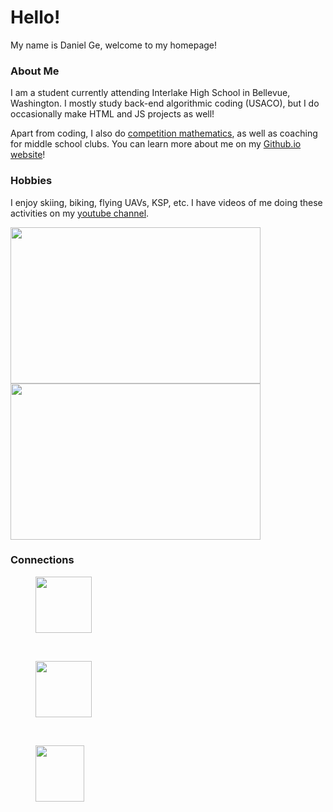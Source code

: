 # Hello!

My name is Daniel Ge, welcome to my homepage! 

### About Me
I am a student currently attending Interlake High School in Bellevue, Washington. I mostly study back-end algorithmic coding (USACO), but I do occasionally make HTML and JS projects as well!

Apart from coding, I also do [competition mathematics](https://artofproblemsolving.com/community/user/421556), as well as coaching for middle school clubs. You can learn more about me on my [Github.io website](https://denialriver8810.github.io/)!

### Hobbies
I enjoy skiing, biking, flying UAVs, KSP, etc. I have videos of me doing these activities on my [youtube channel](https://www.youtube.com/channel/UCn0-0NrbLV_EdIIn2WWQ4uw). 

<img src="https://github.com/DenialRiver8810/DenialRiver8810/assets/52391257/41330cbd-cd87-448e-b336-5d18211344f4" style="width:400px; height:250px">  
<img src="https://github.com/DenialRiver8810/DenialRiver8810/assets/52391257/3c98db38-f464-4789-824d-78e265bdad27" style="width:400px; height:250px">

### Connections
<a href="https://www.youtube.com/channel/UCn0-0NrbLV_EdIIn2WWQ4uw">
  <figure>
    <img src="https://denialriver8810.github.io/images/YouTube-Mark.jpg" style="width:90px;height:90px;">
  </figure>
</a>
&nbsp;&nbsp;&nbsp;&nbsp;&nbsp;&nbsp;&nbsp
<a href="https://discordapp.com/users/701556544462127124/">
  <figure>
    <img src="https://denialriver8810.github.io/images/Discord-Mark.webp" style="width:90px;height:90px;">
  </figure>
</a>
&nbsp;&nbsp;&nbsp;&nbsp;&nbsp;&nbsp;&nbsp
<a href="https://artofproblemsolving.com/community/user/421556">
  <figure>
    <img src="https://denialriver8810.github.io/images/Aops-Mark.png" style="width:78px;height:90px;">
  </figure>
</a>
